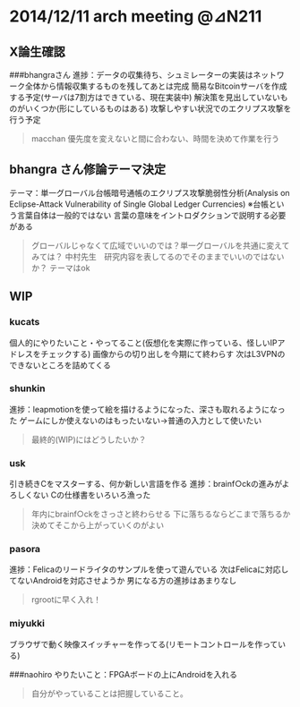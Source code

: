 # 2014/12/11 arch meeting @⊿N211
## X論生確認
###bhangraさん
進捗：データの収集待ち、シュミレーターの実装はネットワーク全体から情報収集するものを残してあとは完成
簡易なBitcoinサーバを作成する予定(サーバは7割方はできている、現在実装中)
解決策を見出していないものがいくつか(形にしているものはある)
攻撃しやすい状況でのエクリプス攻撃を行う予定
>macchan 優先度を変えないと間に合わない、時間を決めて作業を行う

## bhangra さん修論テーマ決定
テーマ：単一グローバル台帳暗号通帳のエクリプス攻撃脆弱性分析(Analysis on Eclipse-Attack Vulnerability of Single Global Ledger Currencies)
※台帳という言葉自体は一般的ではない
言葉の意味をイントロダクションで説明する必要がある
>グローバルじゃなくて広域でいいのでは？単一グローバルを共通に変えてみては？
中村先生　研究内容を表してるのでそのままでいいのではないか？
テーマはok

## WIP
### kucats
個人的にやりたいこと・やってること(仮想化を実際に作っている、怪しいIPアドレスをチェックする)
画像からの切り出しを今期にて終わらす
次はL3VPNのできないところを詰めてくる

### shunkin
進捗：leapmotionを使って絵を描けるようになった、深さも取れるようになった
ゲームにしか使えないのはもったいない→普通の入力として使いたい
>最終的(WIP)にはどうしたいか？ 

### usk
引き続きCをマスターする、何か新しい言語を作る
進捗：brainf○ckの進みがよろしくない
Cの仕様書をいろいろ漁った
>年内にbrainf○ckをさっさと終わらせる
下に落ちるならどこまで落ちるか決めてそこから上がっていくのがよい

### pasora
進捗：Felicaのリードライタのサンプルを使って遊んでいる
次はFelicaに対応してないAndroidを対応させようか
男になる方の進捗はあまりなし
>rgrootに早く入れ！

### miyukki
ブラウザで動く映像スイッチャーを作ってる(リモートコントロールを作っている)

###naohiro
やりたいこと：FPGAボードの上にAndroidを入れる
>自分がやっていることは把握していること。

